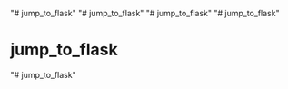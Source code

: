 "# jump_to_flask" 
"# jump_to_flask" 
"# jump_to_flask" 
"# jump_to_flask" 
# jump_to_flask
"# jump_to_flask" 
